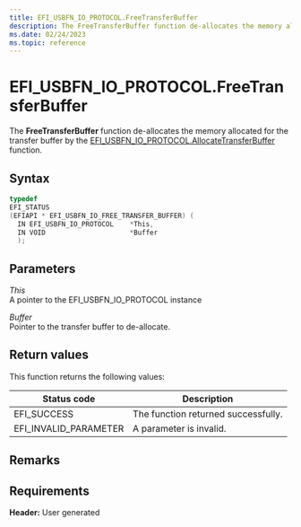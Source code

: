 ```yaml
---
title: EFI_USBFN_IO_PROTOCOL.FreeTransferBuffer
description: The FreeTransferBuffer function de-allocates the memory allocated for the transfer buffer by the EFI_USBFN_IO_PROTOCOL.AllocateTransferBuffer function.
ms.date: 02/24/2023
ms.topic: reference
---
```


# EFI_USBFN_IO_PROTOCOL.FreeTransferBuffer

The **FreeTransferBuffer** function de-allocates the memory allocated for the transfer buffer by the [EFI_USBFN_IO_PROTOCOL.AllocateTransferBuffer](efi-usbfn-io-protocolallocatetransferbuffer.md) function.

## Syntax

```cpp
typedef
EFI_STATUS
(EFIAPI * EFI_USBFN_IO_FREE_TRANSFER_BUFFER) (
  IN EFI_USBFN_IO_PROTOCOL    *This,
  IN VOID                     *Buffer
  );
```

## Parameters

*This*  
A pointer to the EFI_USBFN_IO_PROTOCOL instance

*Buffer*  
Pointer to the transfer buffer to de-allocate.

## Return values

This function returns the following values:

| Status code | Description |
|--|--|
| EFI_SUCCESS | The function returned successfully. |
| EFI_INVALID_PARAMETER | A parameter is invalid. |

## Remarks

## Requirements

**Header:** User generated
